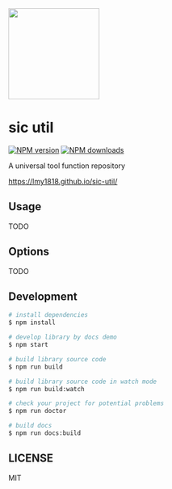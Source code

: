 <a href="https://lmy1818.github.io/sic-util/" target="_blank">
  <img height="180" src="https://testfile.stlg.com.cn/public_image/83fd6378a13df21f2c3caa160ba62565/单logo(2).png">
</a>

<h1>sic util</h1>

[![NPM version](https://img.shields.io/npm/v/sic-util.svg?style=flat)](https://npmjs.org/package/sic-util)
[![NPM downloads](http://img.shields.io/npm/dm/sic-util.svg?style=flat)](https://npmjs.org/package/sic-util)

A universal tool function repository

https://lmy1818.github.io/sic-util/

## Usage

TODO

## Options

TODO

## Development

```bash
# install dependencies
$ npm install

# develop library by docs demo
$ npm start

# build library source code
$ npm run build

# build library source code in watch mode
$ npm run build:watch

# check your project for potential problems
$ npm run doctor

# build docs
$ npm run docs:build

```

## LICENSE

MIT
